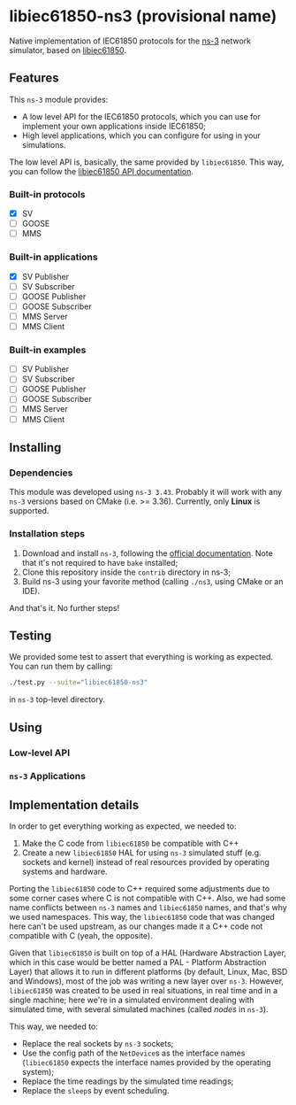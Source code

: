 # libiec61850-ns3 (provisional name)

Native implementation of IEC61850 protocols for the
[ns-3](https://www.nsnam.org/) network simulator, based on
[libiec61850](https://libiec61850.com/).

## Features

This `ns-3` module provides:

- A low level API for the IEC61850 protocols, which you can use for implement 
  your own applications inside IEC61850;
- High level applications, which you can configure for using in your 
  simulations.

The low level API is, basically, the same provided by `libiec61850`. This way,
you can follow the
[libiec61850 API documentation](https://support.mz-automation.de/doc/libiec61850/c/latest/index.html).

### Built-in protocols

- [x] SV
- [ ] GOOSE
- [ ] MMS

### Built-in applications

- [x] SV Publisher
- [ ] SV Subscriber
- [ ] GOOSE Publisher
- [ ] GOOSE Subscriber
- [ ] MMS Server
- [ ] MMS Client

### Built-in examples

- [ ] SV Publisher
- [ ] SV Subscriber
- [ ] GOOSE Publisher
- [ ] GOOSE Subscriber
- [ ] MMS Server
- [ ] MMS Client

## Installing

### Dependencies

This module was developed using `ns-3 3.43`. Probably it will work with any
`ns-3` versions based on CMake (i.e. >= 3.36). Currently, only **Linux** is
supported.

### Installation steps

1. Download and install `ns-3`, following the 
   [official documentation](https://www.nsnam.org/docs/installation/html/index.html).
   Note that it's not required to have `bake` installed;
2. Clone this repository inside the `contrib` directory in ns-3;
3. Build ns-3 using your favorite method (calling `./ns3`, using CMake or an IDE).

And that's it. No further steps!

## Testing

We provided some test to assert that everything is working as expected. You can
run them by calling:

~~~bash
./test.py --suite="libiec61850-ns3" 
~~~

in `ns-3` top-level directory.

## Using

### Low-level API

### `ns-3` Applications

## Implementation details

In order to get everything working as expected, we needed to:

1. Make the C code from `libiec61850` be compatible with C++
2. Create a new `libiec61850` HAL for using `ns-3` simulated stuff (e.g. 
   sockets and kernel) instead of real resources provided by operating systems 
   and hardware.

Porting the `libiec61850` code to C++ required some adjustments due to some
corner cases where C is not compatible with C++. Also, we had some name conflicts
between `ns-3` names and `libiec61850` names, and that's why we used namespaces.
This way, the `libiec61850` code that was changed here can't be used upstream, as
our changes made it a C++ code not compatible with C (yeah, the opposite).

Given that `libiec61850` is built on top of a HAL (Hardware Abstraction Layer,
which in this case would be better named a PAL - Platform Abstraction Layer)
that allows it to run in different platforms (by default, Linux, Mac, BSD and
Windows), most of the job was writing a new layer over `ns-3`. However,
`libiec61850` was created to be used in real situations, in real time and in a
single machine; here we're in a simulated environment dealing with simulated time,
with several simulated machines (called _nodes_ in `ns-3`).

This way, we needed to:

- Replace the real sockets by `ns-3` sockets;
- Use the config path of the `NetDevice`s as the interface names (`libiec61850`
  expects the interface names provided by the operating system);
- Replace the time readings by the simulated time readings;
- Replace the `sleep`s by event scheduling.